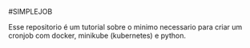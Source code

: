 #SIMPLEJOB

Esse repositorio é um tutorial sobre o minimo necessario para criar um cronjob com docker, minikube (kubernetes) e python.
